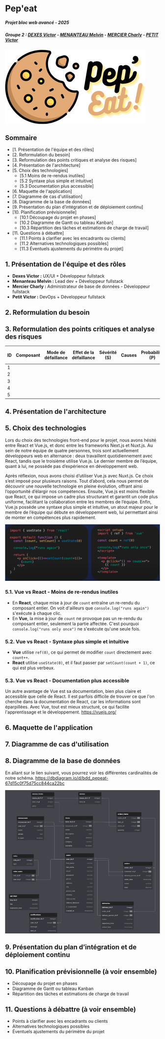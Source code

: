 # Pep'eat
##### Projet bloc web avancé - 2025
##### Groupe 2 : [DEXES Victor](https://github.com/VictorDexes) - [MENANTEAU Melvin](https://github.com/Melvin-Menanteau) - [MERCIER Charly](https://github.com/Charlyhno-eng) - [PETIT Victor](https://github.com/Faugnell)

![pep'eat logo](./src/pepeat-logo.png)

## Sommaire

- [1. Présentation de l'équipe et des rôles]
- [2. Reformulation du besoin]
- [3. Reformulation des points critiques et analyse des risques]
- [4. Présentation de l'architecture]
- [5. Choix des technologies] 
  - [5.1 Moins de re-rendus inutiles]
  - [5.2 Syntaxe plus simple et intuitive]
  - [5.3 Documentation plus accessible]
- [6. Maquette de l'application]
- [7. Diagramme de cas d'utilisation]
- [8. Diagramme de la base de données]
- [9. Présentation du plan d’intégration et de déploiement continu] 
- [10. Planification prévisionnelle]
  - [10.1 Découpage du projet en phases]
  - [10.2 Diagramme de Gantt ou tableau Kanban]
  - [10.3 Répartition des tâches et estimations de charge de travail] 
- [11. Questions à débattre]
  - [11.1 Points à clarifier avec les encadrants ou clients] 
  - [11.2 Alternatives technologiques possibles]
  - [11.3 Éventuels ajustements du périmètre du projet]

## 1. Présentation de l'équipe et des rôles

- **Dexes Victor :** UX/UI + Développeur fullstack
- **Menanteau Melvin :** Lead dev + Développeur fullstack
- **Mercier Charly :** Administrateur de base de données - Développeur fullstack
- **Petit Victor :** DevOps + Développeur fullstack

## 2. Reformulation du besoin

## 3. Reformulation des points critiques et analyse des risques

| **ID** | **Composant**  | **Mode de défaillance** | **Effet de la défaillance** | **Sévérité (S)** | **Causes** | **Probabilité (P)** | **Détection (D)** | **Criticité (C = S * P * D)** | **Actions recommandées** |
|--------|----------------|-------------------------|----------------------------|------------------|------------|---------------------|--------------------|--------------------------------|--------------------------|
| 1      |                |                         |                            |                  |            |                     |                    |                                |                          |
| 2      |                |                         |                            |                  |            |                     |                    |                                |                          |
| 3      |                |                         |                            |                  |            |                     |                    |                                |                          |
| 4      |                |                         |                            |                  |            |                     |                    |                                |                          |
| 5      |                |                         |                            |                  |            |                     |                    |                                |                          |

## 4. Présentation de l'architecture

## 5. Choix des technologies

Lors du choix des technologies front-end pour le projet, nous avons hésité entre React et Vue.js, et donc entre les frameworks Next.js et Nuxt.js. Au sein de notre équipe de quatre personnes, trois sont actuellement développeurs web en alternance : deux travaillent quotidiennement avec React, tandis que le troisième utilise Vue.js. Le dernier membre de l’équipe, quant à lui, ne possède pas d’expérience en développement web.

Après réflexion, nous avons choisi d’utiliser Vue.js avec Nuxt.js. Ce choix s’est imposé pour plusieurs raisons. Tout d’abord, cela nous permet de découvrir une nouvelle technologie en pleine évolution, offrant ainsi l’opportunité d’élargir nos compétences. Ensuite, Vue.js est moins flexible que React, ce qui impose un cadre plus structurant et garantit un code plus uniforme, facilitant la collaboration entre les membres de l’équipe. Enfin, Vue.js possède une syntaxe plus simple et intuitive, un atout majeur pour le membre de l’équipe qui débute en développement web, lui permettant ainsi de monter en compétences plus rapidement.

![comparatif code Vue vs React](./src/compare_code_react_vue.png) 

### 5.1. Vue vs React - Moins de re-rendus inutiles  
- En **React**, chaque mise à jour de `count` entraîne un re-rendu du composant entier. On voit d'ailleurs que `console.log("runs again")` s'exécute à chaque clic.  
- En **Vue**, la mise à jour de `count` ne provoque pas un re-rendu du composant entier, seulement la partie affectée. C'est pourquoi `console.log("runs only once")` ne s'exécute qu'une seule fois.  

### 5.2. Vue vs React - Syntaxe plus simple et intuitive  
- **Vue** utilise `ref(0)`, ce qui permet de modifier `count` directement avec `count++`.  
- **React** utilise `useState(0)`, et il faut passer par `setCount(count + 1)`, ce qui est plus verbeux.  

### 5.3. Vue vs React - Documentation plus accessible
Un autre avantage de Vue est sa documentation, bien plus claire et accessible que celle de React. Il est parfois difficile de trouver ce que l'on cherche dans la documentation de React, car les informations sont éparpillées. Avec Vue, tout est mieux structuré, ce qui facilite l'apprentissage et le développement. https://vuejs.org/

## 6. Maquette de l'application

## 7. Diagramme de cas d'utilisation

## 8. Diagramme de la base de données

En allant sur le lien suivant, vous pourrez voir les différentes cardinalités de notre schéma.
https://dbdiagram.io/d/bdd_pepeat-67d15c0f75d75cc844ca22bc

![diagramme de la BDD](./src/diagramme_bdd.png) 

## 9. Présentation du plan d’intégration et de déploiement continu

## 10. Planification prévisionnelle (à voir ensemble)
- Découpage du projet en phases
- Diagramme de Gantt ou tableau Kanban
- Répartition des tâches et estimations de charge de travail

## 11. Questions à débattre (à voir ensemble)
- Points à clarifier avec les encadrants ou clients
- Alternatives technologiques possibles
- Éventuels ajustements du périmètre du projet
